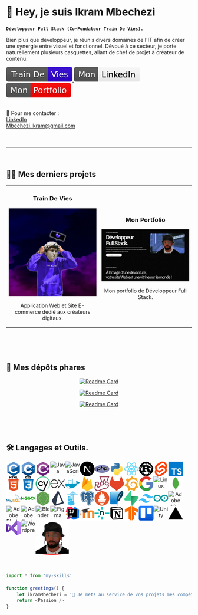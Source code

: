 <h1>👋 Hey, je suis Ikram Mbechezi</h1>

**`Développeur Full Stack (Co-Fondateur Train De Vies).`**

Bien plus que développeur, je réunis divers domaines de l'IT afin de créer une synergie entre visuel et fonctionnel. Dévoué à ce secteur, je porte naturellement plusieurs casquettes, allant de chef de projet à créateur de contenu.

<div align="left" style="margin-bottom: 50px;">
	<a href="https://traindevies.com" target="_blank">
	  <img src="./assets/img/train-de-vies.svg" alt="traindevies.com" style="max-width: 100%;">
	</a>
	<a href="https://fr.linkedin.com/in/ikram-mbechezi" target="_blank">
	  <img src="./assets/img/linkedin.svg" alt="linkedin" style="max-width: 100%;">
	</a>
	<a href="https://mbechezi.website" target="_blank">
	  <img src="./assets/img/portfolio.svg" alt="portfolio ikram mbechezi" style="max-width: 100%;">
	</a><br /><br />
	<p>
		<span>📩 Pour me contacter :</span><br/>
		<a href="https://www.linkedin.com/in/ikram-mbechezi" target="_blank">
		 LinkedIn
		</a><br/>
		<a href="mailto:Mbechezi.Ikram@gmail.com" target="_blank">
		 Mbechezi.Ikram@gmail.com
		</a>
	</p>
</div>

---
<br />

<h2>👨‍🚀 Mes derniers projets</h2>
<div align="center">
	<table>
        <tr>
			<td width="50%">
				<h3 align="center">Train De Vies</h3>
				<div align="center">
                    <a href="https://traindevies.com" target="_blank" rel="noreferrer">
					<img src="./assets/img/Train-De-Vies.webp" alt="Train De Vies"/> </a>
                    <p align="center">Application Web et Site E-commerce dédié aux créateurs digitaux.</p>
				</div>
            </td>
            <td width="50%">
                <h3 align="center">Mon Portfolio</h3>
                <div align="center">
                    <a href="https://mbechezi.website" target="_blank" rel="noreferrer">
					<img src="./assets/img/Portfolio.webp" alt="Mon Portfolio"/> </a>
                    <p align="center">Mon portfolio de Développeur Full Stack.</p>
                </div>
            </td>
        </tr>
  </table>
</div>
<br />
<br />
<br />

<h2>🚀 Mes dépôts phares</h2>
<div align="center">

[![Readme Card](https://github-readme-stats.vercel.app/api/pin/?username=ikrammbz&repo=ADBot&theme=buefy)](https://github.com/IkramMbz/ADBot)

[![Readme Card](https://github-readme-stats.vercel.app/api/pin/?username=ikrammbz&repo=Mosaique-solitaire)](https://github.com/IkramMbz/Mosaique-solitaire)

[![Readme Card](https://github-readme-stats.vercel.app/api/pin/?username=ikrammbz&repo=PersonaDB&theme=chartreuse-dark)](https://github.com/IkramMbz/PersonaDB)
</div>
<br />
<br />
<br />

<h2>🛠️ Langages et Outils.</h2>
<div align="center" style="flex gap-4">
	<img align="left" width="40px" height="40px" alt="C" title="C" title="" src="https://raw.githubusercontent.com/devicons/devicon/master/icons/c/c-original.svg" />
	<img align="left" width="40px" height="40px" alt="C++" title="C++" src="https://raw.githubusercontent.com/devicons/devicon/master/icons/cplusplus/cplusplus-original.svg" />
	<img align="left" width="40px" height="40px" alt="C#" title="C#" src="https://raw.githubusercontent.com/devicons/devicon/master/icons/csharp/csharp-original.svg" />
	<img align="left" width="40px" height="40px" alt="Java" title="Java" src="https://cdn.jsdelivr.net/gh/devicons/devicon/icons/java/java-original.svg"/>
	<img align="left" width="40px" height="40px" alt="JavaScript" title="JavaScript" src="https://cdn.jsdelivr.net/gh/devicons/devicon/icons/javascript/javascript-plain.svg" />
	<img align="left" width="40px" height="40px" alt="Next.js" title="Next.js" src="https://github.com/devicons/devicon/blob/master/icons/nextjs/nextjs-original.svg" />
	<img align="left" width="40px" height="40px" alt="PHP" title="PHP" src="https://github.com/devicons/devicon/blob/master/icons/php/php-original.svg" />
	<img align="left" width="40px" height="40px" alt="Python" title="Python" src="https://github.com/devicons/devicon/blob/master/icons/python/python-original.svg" />
	<img align="left" width="40px" height="40px" alt="React.js" title="React.js" src="https://github.com/devicons/devicon/blob/master/icons/react/react-original.svg" />
	<img align="left" width="40px" height="40px" alt="Rust" title="Rust" src="https://github.com/devicons/devicon/blob/master/icons/rust/rust-original.svg" />
	<img align="left" width="40px" height="40px" alt="Svelte" title="Svelte" src="https://github.com/devicons/devicon/blob/master/icons/svelte/svelte-original.svg" />
	<img align="left" width="40px" height="40px" alt="TypeScript" title="TypeScript" src="https://github.com/devicons/devicon/blob/master/icons/typescript/typescript-plain.svg" />
	<img align="left" width="40px" height="40px" alt="HTML5" title="HTML5" src="https://raw.githubusercontent.com/devicons/devicon/master/icons/html5/html5-original-wordmark.svg" />
	<img align="left" width="40px" height="40px" alt="CSS3" title="CSS3" src="https://raw.githubusercontent.com/devicons/devicon/master/icons/css3/css3-original-wordmark.svg" />
	<img align="left" width="40px" height="40px" alt="Cypress" title="Cypress" src="https://github.com/devicons/devicon/blob/master/icons/cypressio/cypressio-original.svg" />
	<img align="left" width="40px" height="40px" alt="Express.js" title="Express.js" src="https://github.com/devicons/devicon/blob/master/icons/express/express-original.svg" />
	<img align="left" width="40px" height="40px" alt="Docker" title="Docker" src="https://github.com/devicons/devicon/blob/master/icons/docker/docker-plain.svg" />
	<img align="left" width="40px" height="40px" alt="Firebase" title="Firebase" src="https://github.com/devicons/devicon/blob/master/icons/firebase/firebase-original.svg" />
	<img align="left" width="40px" height="40px" alt="Jest" title="Jest" src="https://github.com/devicons/devicon/blob/master/icons/jest/jest-plain.svg" />
	<img align="left" width="40px" height="40px" alt="GitLab" title="GitLab" src="https://github.com/devicons/devicon/blob/master/icons/gitlab/gitlab-plain.svg" />
	<img align="left" width="40px" height="40px" alt="Grafana" title="Grafana" src="https://github.com/devicons/devicon/blob/master/icons/grafana/grafana-plain.svg" />
	<img align="left" width="40px" height="40px" alt="Google Tools" title="Google Tools" src="https://github.com/devicons/devicon/blob/master/icons/google/google-original.svg" />
	<img align="left" width="40px" height="40px" alt="Linux" title="Linux" src="https://cdn.jsdelivr.net/gh/devicons/devicon/icons/linux/linux-original.svg" />
	<img align="left" width="40px" height="40px" alt="MongoDB" title="MongoDB" src="https://github.com/devicons/devicon/blob/master/icons/mongodb/mongodb-plain.svg" />
	<img align="left" width="40px" height="40px" alt="MySql" title="MySql" src="https://raw.githubusercontent.com/devicons/devicon/master/icons/mysql/mysql-original-wordmark.svg"/>
	<img align="left" width="40px" height="40px" alt="NGINX" title="NGINX" src="https://github.com/devicons/devicon/blob/master/icons/nginx/nginx-original.svg" />
	<img align="left" width="40px" height="40px" alt="Node.js" title="Node.js" src="https://github.com/devicons/devicon/blob/master/icons/nodejs/nodejs-plain.svg" />
	<img align="left" width="40px" height="40px" alt="Prima" title="Prisma" src="https://github.com/devicons/devicon/blob/master/icons/prisma/prisma-original.svg" />
	<img align="left" width="40px" height="40px" alt="Portainer" title="Portainer" src="https://github.com/devicons/devicon/blob/master/icons/portainer/portainer-original.svg" />
	<img align="left" width="40px" height="40px" alt="PostgreSQL" title="PostgreSQL" src="https://github.com/devicons/devicon/blob/master/icons/postgresql/postgresql-plain.svg" />
	<img align="left" width="40px" height="40px" alt="Prometheus" title="Prometheus" src="https://github.com/devicons/devicon/blob/master/icons/prometheus/prometheus-original.svg" />
	<img align="left" width="40px" height="40px" alt="SQLite" title="SQLite" src="https://github.com/devicons/devicon/blob/master/icons/sqlite/sqlite-original.svg" />
	<img align="left" width="40px" height="40px" alt="Supabase" title="Supabase" src="https://github.com/devicons/devicon/blob/master/icons/supabase/supabase-original.svg" />
	<img align="left" width="40px" height="40px" alt="Tailwind CSS" title="Tailwind CSS" src="https://github.com/devicons/devicon/blob/master/icons/tailwindcss/tailwindcss-original.svg" />
	<img align="left" width="40px" height="40px" alt="Arduino" title="Arduino" src="https://github.com/devicons/devicon/blob/master/icons/arduino/arduino-original.svg" />
	<img align="left" width="40px" height="40px" alt="Adobe AfterFX" title="Adobe AfterFX" src="https://cdn.jsdelivr.net/gh/devicons/devicon/icons/aftereffects/aftereffects-plain.svg" />
	<img align="left" width="40px" height="40px" alt="Adobe Photoshop" width="30px" title="Adobe Photoshop" src="https://cdn.jsdelivr.net/gh/devicons/devicon/icons/photoshop/photoshop-plain.svg" />
	<img align="left" width="40px" height="40px" alt="Adobe Illustrator" width="30px" title="Adobe Illustrator" src="https://cdn.jsdelivr.net/gh/devicons/devicon/icons/illustrator/illustrator-line.svg" />
	<img align="left" width="40px" height="40px" alt="Blender" title="Blender" src="https://cdn.jsdelivr.net/gh/devicons/devicon/icons/blender/blender-original.svg" />
	<img align="left" width="40px" height="40px" alt="Figma" title="Figma" src="https://cdn.jsdelivr.net/gh/devicons/devicon/icons/figma/figma-original.svg" />
	<img align="left" width="40px" height="40px" alt="IntelliJ" title="IntelliJ" src="https://github.com/devicons/devicon/blob/master/icons/intellij/intellij-original.svg" />
	<img align="left" width="40px" height="40px" alt="Moodle" title="Moodle" src="https://github.com/devicons/devicon/blob/master/icons/moodle/moodle-original.svg" />
	<img align="left" width="40px" height="40px" alt="Netlify" title="Netlify" src="https://github.com/devicons/devicon/blob/master/icons/netlify/netlify-original.svg" />
	<img align="left" width="40px" height="40px" alt="Notion" title="Notion" src="https://github.com/devicons/devicon/blob/master/icons/notion/notion-original.svg" />
	<img align="left" width="40px" height="40px" alt="Tensorflow" title="Tensorflow" src="https://github.com/devicons/devicon/blob/master/icons/tensorflow/tensorflow-original.svg" />
	<img align="left" width="40px" height="40px" alt="Trello" title="Trello" src="https://github.com/devicons/devicon/blob/master/icons/trello/trello-original.svg" />
	<img align="left" width="40px" height="40px" alt="Unity" title="Unity" src="https://www.vectorlogo.zone/logos/unity3d/unity3d-icon.svg" />
	<img align="left" width="40px" height="40px" alt="Vercel" title="Vercel" src="https://github.com/devicons/devicon/blob/master/icons/vercel/vercel-original.svg" />
	<img align="left" width="40px" height="40px" alt="Visual Studio Code" title="Visual Studio Code" src="https://github.com/devicons/devicon/blob/master/icons/visualstudio/visualstudio-original.svg" />
	<img align="left" width="40px" height="40px" alt="Wordpress" title="Wordpress" src="https://cdn.jsdelivr.net/gh/devicons/devicon/icons/wordpress/wordpress-plain.svg" />
</div>
<br />
<br />
<br />

<!--<div>
<h3>📊 Stats #Nouveau Compte.</h3>

![Ikram's GitHub stats](https://github-readme-stats.vercel.app/api?username=ikrammbz&show_icons=true&theme=algolia)

</div><br />
-->

<div class="ikram">
	<br />
	<br />
	<br />
	<a href="https://mbechezi.website" style="border-radius: 100%; background-color: red; background-color: '#faff00';">
	  <img width="90px" height="90px" src="https://raw.githubusercontent.com/IkramMbz/IkramMbz/main/assets/img/Ikram-3D.webp" />
	</a>
	<br />
	<br />
	<br />

```javascript
import * from 'my-skills'

function greetings() {
	let ikramMbechezi = '👋 Je mets au service de vos projets mes compétences de développeur invétéré mais par-dessus tout :';
	return <Passion />
}
```
</div>
